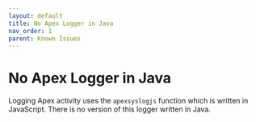 ```yaml
---
layout: default
title: No Apex Logger in Java
nav_order: 1
parent: Known Issues
---
```


# No Apex Logger in Java

Logging Apex activity uses the `apexsyslogjs` function which is written in JavaScript. There is no version of this logger written in Java.